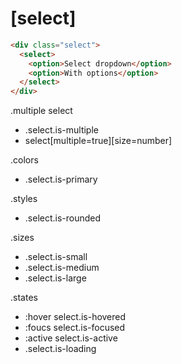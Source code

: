 # [select]

```html
<div class="select">
  <select>
    <option>Select dropdown</option>
    <option>With options</option>
  </select>
</div>
```

.multiple select
* .select.is-multiple
* select[multiple=true][size=number]

.colors
* .select.is-primary

.styles
* .select.is-rounded

.sizes 
* .select.is-small
* .select.is-medium
* .select.is-large

.states
* :hover select.is-hovered 
* :foucs select.is-focused
* :active select.is-active
* .select.is-loading
